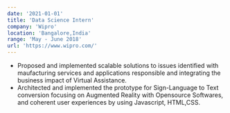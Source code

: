 ```yaml
---
date: '2021-01-01'
title: 'Data Science Intern'
company: 'Wipro'
location: 'Bangalore,India'
range: 'May - June 2018'
url: 'https://www.wipro.com/'
---
```


- Proposed and implemented scalable solutions to issues identified with maufacturing services and applications responsible and integrating the business impact of Virtual Assistance.
- Architected and implemented the prototype for  Sign-Language to Text conversion focusing on Augmented Reality with Opensource Softwares, and coherent user experiences by using Javascript, HTML,CSS.

